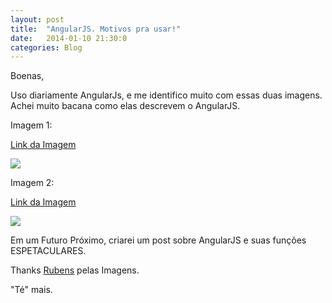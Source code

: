 ```yaml
---
layout: post
title:  "AngularJS. Motivos pra usar!"
date:   2014-01-10 21:30:0
categories: Blog
---
```


Boenas,

Uso diariamente AngularJs, e me identifico muito com essas duas imagens. Achei muito bacana
como elas descrevem o AngularJS.

Imagem 1: <div class="imagem imagem-mobile"><a class="imagem-mobile" href="http://nathanleclaire.com/images/smooth-angular-tips/js-learning-curves.jpg"  target="_blank" />Link da Imagem</a></div>
<div class="imagem"><img src="http://nathanleclaire.com/images/smooth-angular-tips/js-learning-curves.jpg" /></div>

Imagem 2: <div class="imagem imagem-mobile"><a class="imagem-mobile" href="http://www.bennadel.com/resources/uploads/2013/feelings_about_angularjs_over_time.png" target="_blank" />Link da Imagem</a></div>
<div class="imagem"><img src="http://www.bennadel.com/resources/uploads/2013/feelings_about_angularjs_over_time.png" /></div>

Em um Futuro Próximo, criarei um post sobre AngularJS e suas funções ESPETACULARES.

Thanks <a href="https://plus.google.com/u/0/110290821588589095157/posts">Rubens</a> pelas Imagens.

"Té" mais.
